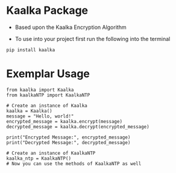 # Kaalka Package

* Based upon the Kaalka Encryption Algorithm

* To use into your project first run the following into the terminal

```
pip install kaalka
```
# Exemplar Usage

```
from kaalka import Kaalka
from kaalkaNTP import KaalkaNTP

# Create an instance of Kaalka
kaalka = Kaalka()
message = "Hello, world!"
encrypted_message = kaalka.encrypt(message)
decrypted_message = kaalka.decrypt(encrypted_message)

print("Encrypted Message:", encrypted_message)
print("Decrypted Message:", decrypted_message)

# Create an instance of KaalkaNTP
kaalka_ntp = KaalkaNTP()
# Now you can use the methods of KaalkaNTP as well

```
